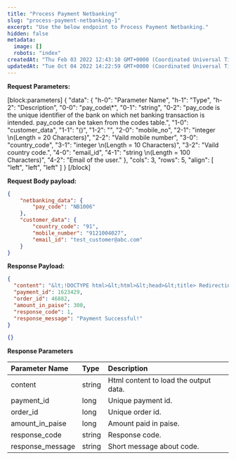 ```yaml
---
title: "Process Payment Netbanking"
slug: "process-payment-netbanking-1"
excerpt: "Use the below endpoint to Process Payment Netbanking."
hidden: false
metadata: 
  image: []
  robots: "index"
createdAt: "Thu Feb 03 2022 12:43:10 GMT+0000 (Coordinated Universal Time)"
updatedAt: "Tue Oct 04 2022 14:22:59 GMT+0000 (Coordinated Universal Time)"
---
```

**Request Parameters:** 

[block:parameters]
{
  "data": {
    "h-0": "Parameter Name",
    "h-1": "Type",
    "h-2": "Description",
    "0-0": "pay_code\\*",
    "0-1": "string",
    "0-2": "pay_code is the unique identifier of the bank on which net banking transaction is intended. pay_code can be taken from the codes table.",
    "1-0": "customer_data",
    "1-1": "()",
    "1-2": "",
    "2-0": "mobile_no",
    "2-1": "integer  \n(Length = 20 Characters)",
    "2-2": "Vaild mobile number",
    "3-0": "country_code",
    "3-1": "integer  \n(Length = 10 Characters)",
    "3-2": "Vaild country code.",
    "4-0": "email_id",
    "4-1": "string  \n(Length = 100 Characters)",
    "4-2": "Email of the user."
  },
  "cols": 3,
  "rows": 5,
  "align": [
    "left",
    "left",
    "left"
  ]
}
[/block]


**Request Body payload:** 

```json JSON
{
    "netbanking_data": {
        "pay_code": "NB1006"
    },
    "customer_data": {
        "country_code": "91",
        "mobile_number": "9121004027",
        "email_id": "test_customer@abc.com"
    }
}
```

**Response Payload:** 

```json 200 Success
{
  "content": "&lt;!DOCTYPE html>&lt;html>&lt;head>&lt;title> Redirecting ... &lt;/title>&lt;/head>&lt;body>&lt;script>var url = &#39;https://test.pinepg.in/pinepg/v2/process/payment?token=lRPM%2bQYBt%2f3QFrJt5VBAe4rSBIef9B8I5N5zEzmSwms%3d&#39;;window.location = url;&lt;/script>&lt;/body>&lt;/html>",
  "payment_id": 1623429,
  "order_id": 46882,
  "amount_in_paise": 300,
  "response_code": 1,
  "response_message": "Payment Successful!"
}
```
```json 400 Bad Request
{}
```

**Response Parameters** 

| Parameter Name   | Type   | Description                           |
| :--------------- | :----- | :------------------------------------ |
| content          | string | Html content to load the output data. |
| payment_id       | long   | Unique payment id.                    |
| order_id         | long   | Unique order id.                      |
| amount_in_paise  | long   | Amount paid in paise.                 |
| response_code    | string | Response code.                        |
| response_message | string | Short message about code.             |
